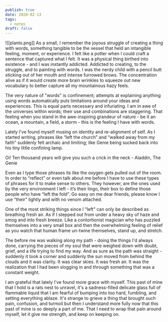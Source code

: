 ```yaml
---
publish: true
date: 2020-02-13
tags:
  - notes
draft: false
---
```

![[plants.png]]
As a small, I remember the joyous struggle of creating a thing with words, something tangible to be the vessel that held an intangible feeling, moment, or experience.  I felt like a potter when I could craft a sentence that captured what I felt. It was a physical thing birthed into existence - and I was instantly addicted. Addicted to creating, to the struggle, and to painting with words. I was the nerdy child with a pencil butt sticking out of her mouth and intense furrowed brows. The concentration alive as if it would create more brain wrinkles to squeeze out new vocabulary to better capture all my mountainous hazy feels.

The very nature of "words" is confinement; attempts at explaining anything using words automatically puts limitations around your ideas and experiences.  This is equal parts necessary and infuriating. I am in awe of the universes within words; their use and combinations are staggering. That feeling when you stand in the awe-inspiring grandeur of nature - be it an ocean, a mountain, a field, a storm - this is the feeling I have with words.

Lately I've found myself musing on identity and re-alignment of self. As I started writing, phrases like “left the church” and “walked away from my faith” suddenly felt archaic and limiting; like Genie being sucked back into his tiny little confining lamp.

Oi! Ten thousand years will give you such a crick in the neck - Aladdin, The Genie

Even as I type those phrases its like the oxygen gets pulled out of the room.  In order to “reflect” or even talk about me before I have to use these types of phrases for it to make sense to others. They however, are the ones used by the very environment I left - it’s their lingo, their box to define those people who have “left the fold”.  Go easy on me dear friends, please know I use “their” lightly and with no venom attached.

One of the most striking things since I “left” can only be described as breathing fresh air. As if I stepped out from under a heavy sky of haze and smog and into fresh breeze. Like a contortionist magician who has puzzled themselves into a very small box and then the overwhelming feeling of relief as you watch that human frame un-twine themselves, stand up, and stretch.

The before me was walking along my path - doing the things I'd always done, carrying the pieces of my soul that were weighed down with doubt, grief, and a life trying to find my way.  And as sure as the path was straight - suddenly it took a corner and suddenly the sun moved from behind the clouds and it was clarity.  It was clear skies. It was fresh air. It was the realization that I had been slogging in and through something that was a constant weight.

I am grateful that lately I've found more grace with myself. This past of mine that I hold is a rats nest to unravel, it's a sadness-filled delicate glass full of flammable liquid that I am fearful of bumping into too hard, fumbling, and setting everything ablaze. It's strange to grieve a thing that brought such pain, confusion, and turmoil but then I understand more fully now that this past of mine is so deeply a part of me.  That I need to wrap that pain around myself, let it give me strength, and keep on keeping on.

